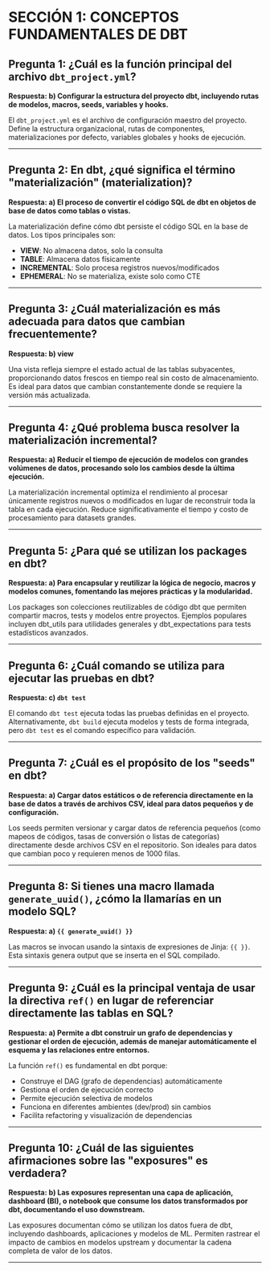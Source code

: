 # SECCIÓN 1: CONCEPTOS FUNDAMENTALES DE DBT

## Pregunta 1: ¿Cuál es la función principal del archivo `dbt_project.yml`?

**Respuesta: b) Configurar la estructura del proyecto dbt, incluyendo rutas de modelos, macros, seeds, variables y hooks.**

El `dbt_project.yml` es el archivo de configuración maestro del proyecto. Define la estructura organizacional, rutas de componentes, materializaciones por defecto, variables globales y hooks de ejecución.

---

## Pregunta 2: En dbt, ¿qué significa el término "materialización" (materialization)?

**Respuesta: a) El proceso de convertir el código SQL de dbt en objetos de base de datos como tablas o vistas.**

La materialización define cómo dbt persiste el código SQL en la base de datos. Los tipos principales son:
- **VIEW**: No almacena datos, solo la consulta
- **TABLE**: Almacena datos físicamente
- **INCREMENTAL**: Solo procesa registros nuevos/modificados
- **EPHEMERAL**: No se materializa, existe solo como CTE

---

## Pregunta 3: ¿Cuál materialización es más adecuada para datos que cambian frecuentemente?

**Respuesta: b) view**

Una vista refleja siempre el estado actual de las tablas subyacentes, proporcionando datos frescos en tiempo real sin costo de almacenamiento. Es ideal para datos que cambian constantemente donde se requiere la versión más actualizada.

---

## Pregunta 4: ¿Qué problema busca resolver la materialización incremental?

**Respuesta: a) Reducir el tiempo de ejecución de modelos con grandes volúmenes de datos, procesando solo los cambios desde la última ejecución.**

La materialización incremental optimiza el rendimiento al procesar únicamente registros nuevos o modificados en lugar de reconstruir toda la tabla en cada ejecución. Reduce significativamente el tiempo y costo de procesamiento para datasets grandes.

---

## Pregunta 5: ¿Para qué se utilizan los packages en dbt?

**Respuesta: a) Para encapsular y reutilizar la lógica de negocio, macros y modelos comunes, fomentando las mejores prácticas y la modularidad.**

Los packages son colecciones reutilizables de código dbt que permiten compartir macros, tests y modelos entre proyectos. Ejemplos populares incluyen dbt_utils para utilidades generales y dbt_expectations para tests estadísticos avanzados.

---

## Pregunta 6: ¿Cuál comando se utiliza para ejecutar las pruebas en dbt?

**Respuesta: c) `dbt test`**

El comando `dbt test` ejecuta todas las pruebas definidas en el proyecto. Alternativamente, `dbt build` ejecuta modelos y tests de forma integrada, pero `dbt test` es el comando específico para validación.

---

## Pregunta 7: ¿Cuál es el propósito de los "seeds" en dbt?

**Respuesta: a) Cargar datos estáticos o de referencia directamente en la base de datos a través de archivos CSV, ideal para datos pequeños y de configuración.**

Los seeds permiten versionar y cargar datos de referencia pequeños (como mapeos de códigos, tasas de conversión o listas de categorías) directamente desde archivos CSV en el repositorio. Son ideales para datos que cambian poco y requieren menos de 1000 filas.

---

## Pregunta 8: Si tienes una macro llamada `generate_uuid()`, ¿cómo la llamarías en un modelo SQL?

**Respuesta: a) `{{ generate_uuid() }}`**

Las macros se invocan usando la sintaxis de expresiones de Jinja: `{{ }}`. Esta sintaxis genera output que se inserta en el SQL compilado.

---

## Pregunta 9: ¿Cuál es la principal ventaja de usar la directiva `ref()` en lugar de referenciar directamente las tablas en SQL?

**Respuesta: a) Permite a dbt construir un grafo de dependencias y gestionar el orden de ejecución, además de manejar automáticamente el esquema y las relaciones entre entornos.**

La función `ref()` es fundamental en dbt porque:
- Construye el DAG (grafo de dependencias) automáticamente
- Gestiona el orden de ejecución correcto
- Permite ejecución selectiva de modelos
- Funciona en diferentes ambientes (dev/prod) sin cambios
- Facilita refactoring y visualización de dependencias

---

## Pregunta 10: ¿Cuál de las siguientes afirmaciones sobre las "exposures" es verdadera?

**Respuesta: b) Las exposures representan una capa de aplicación, dashboard (BI), o notebook que consume los datos transformados por dbt, documentando el uso downstream.**

Las exposures documentan cómo se utilizan los datos fuera de dbt, incluyendo dashboards, aplicaciones y modelos de ML. Permiten rastrear el impacto de cambios en modelos upstream y documentar la cadena completa de valor de los datos.

---
